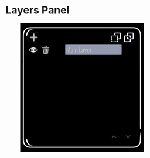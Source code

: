 # Layers Panel

<figure><img src="../../../.gitbook/assets/image (68).png" alt="" width="338"><figcaption></figcaption></figure>
